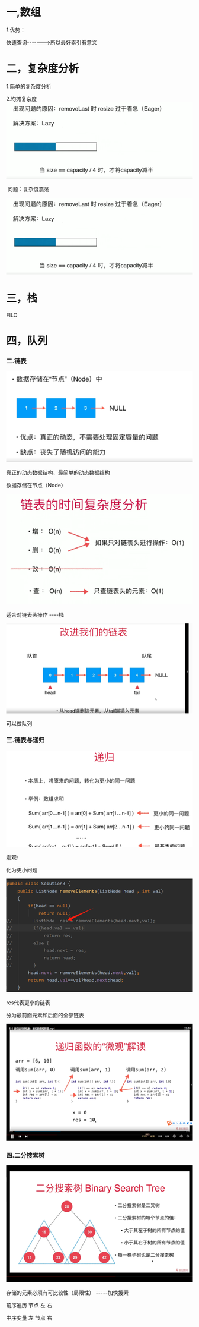 # 一,数组

1.优势：

快速查询------->所以最好索引有意义

# 二，复杂度分析

1.简单的复杂度分析

2.均摊复杂度  ![1728486361814](./Image/1728486361814.png)

​      问题：复杂度震荡    

![1728486361814](./Image/1728486361814.png)



# 三，栈

FILO

# 四，队列



### 二.链表

![1728527719038](./Image/1728527719038.png)

真正的动态数据结构，最简单的动态数据结构

数据存储在节点（Node）

![1728573472775](./Image/1728573472775.png)

适合对链表头操作   ----栈

![1728614329572](./Image/1728614329572.png)

可以做队列



### 三.链表与递归

![1728739432332](./Image/1728739432332.png)

宏观:

化为更小问题

![1729003595007](./Image/1729003595007.png)

res代表更小的链表

分为最前面元素和后面的全部链表

![1729004451046](./Image/1729004451046.png)

 





### 四.二分搜索树

![1729489307869](./Image/1729489307869.png)

存储的元素必须有可比较性（局限性）   -----加快搜索



前序遍历   节点 左 右

中序变量  左 节点 右